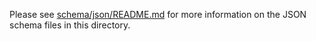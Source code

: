 Please see [schema/json/README.md](../../schema/json/README.md) for more information on the JSON schema files in this directory.